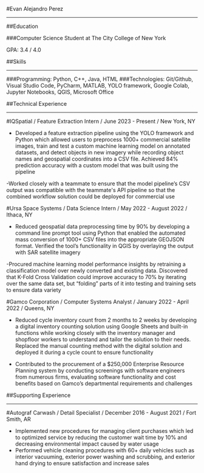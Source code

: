 #Evan Alejandro Perez
_____________________________________________________________

##Education

###Computer Science Student at The City College of New York

GPA: 3.4 / 4.0

##Skills
_____________________________________________________________

###Programming:    Python, C++, Java, HTML
###Technologies:   Git/Github, Visual Studio Code, PyCharm, MATLAB, YOLO framework, Google Colab, Jupyter Notebooks, QGIS, Microsoft Office

##Technical Experience
_____________________________________________________________

#IQSpatial / Feature Extraction Intern / June 2023 - Present / New York, NY
- Developed a feature extraction pipeline using the YOLO framework and Python which allowed users to
preprocess 1000+ commercial satellite images, train and test a custom machine learning model on annotated datasets, and detect objects in new imagery while recording object names and geospatial coordinates into a CSV file. Achieved 84% prediction accuracy with a custom model that was built using the pipeline

-Worked closely with a teammate to ensure that the model pipeline’s CSV output was compatible with the teammate's API pipeline so that the combined workflow solution could be deployed for commercial use


#Ursa Space Systems / Data Science Intern / May 2022 - August 2022 / Ithaca, NY
- Reduced geospatial data preprocessing time by 90% by developing a command line prompt tool using
Python that enabled the automated mass conversion of 1000+ CSV files into the appropriate GEOJSON
format. Verified the tool’s functionality in QGIS by overlaying the output with SAR satellite imagery

-Procured machine learning model performance insights by retraining a classification model over newly
converted and existing data. Discovered that K-Fold Cross Validation could improve accuracy to 70% by
iterating over the same data set, but “folding” parts of it into testing and training sets to ensure data variety



#Gamco Corporation / Computer Systems Analyst / January 2022 - April 2022 / Queens, NY
- Reduced cycle inventory count from 2 months to 2 weeks by developing a digital inventory counting
solution using Google Sheets and built-in functions while working closely with the inventory manager and shopfloor workers to understand and tailor the solution to their needs. Replaced the manual counting method with the digital solution and deployed it during a cycle count to ensure functionality

- Contributed to the procurement of a $250,000 Enterprise Resource Planning system by conducting screenings with software engineers from numerous firms, evaluating software functionality and cost benefits based on Gamco’s departmental requirements and challenges

##Supporting Experience
_____________________________________________________________

#Autograf Carwash / Detail Specialist / December 2016 - August 2021 / Fort Smith, AR
- Implemented new procedures for managing client purchases which led to optimized service by reducing the
customer wait time by 10% and decreasing environmental impact caused by water usage
- Performed vehicle cleaning procedures with 60+ daily vehicles such as interior vacuuming, exterior power washing and scrubbing, and exterior hand drying to ensure satisfaction and increase sales














